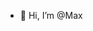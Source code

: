 - 👋 Hi, I’m @Max 

<!---
max-poloni/max-poloni is a ✨ special ✨ repository because its `README.md` (this file) appears on your GitHub profile.
You can click the Preview link to take a look at your changes.
--->
